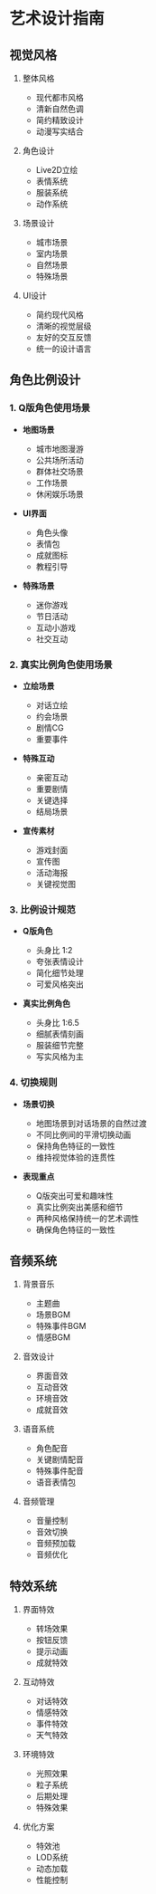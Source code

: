 # 艺术设计指南

## 视觉风格
1. 整体风格
   - 现代都市风格
   - 清新自然色调
   - 简约精致设计
   - 动漫写实结合

2. 角色设计
   - Live2D立绘
   - 表情系统
   - 服装系统
   - 动作系统

3. 场景设计
   - 城市场景
   - 室内场景
   - 自然场景
   - 特殊场景

4. UI设计
   - 简约现代风格
   - 清晰的视觉层级
   - 友好的交互反馈
   - 统一的设计语言

## 角色比例设计

### 1. Q版角色使用场景
- **地图场景**
  * 城市地图漫游
  * 公共场所活动
  * 群体社交场景
  * 工作场景
  * 休闲娱乐场景

- **UI界面**
  * 角色头像
  * 表情包
  * 成就图标
  * 教程引导

- **特殊场景**
  * 迷你游戏
  * 节日活动
  * 互动小游戏
  * 社交互动

### 2. 真实比例角色使用场景
- **立绘场景**
  * 对话立绘
  * 约会场景
  * 剧情CG
  * 重要事件

- **特殊互动**
  * 亲密互动
  * 重要剧情
  * 关键选择
  * 结局场景

- **宣传素材**
  * 游戏封面
  * 宣传图
  * 活动海报
  * 关键视觉图

### 3. 比例设计规范
- **Q版角色**
  * 头身比 1:2
  * 夸张表情设计
  * 简化细节处理
  * 可爱风格突出

- **真实比例角色**
  * 头身比 1:6.5
  * 细腻表情刻画
  * 服装细节完整
  * 写实风格为主

### 4. 切换规则
- **场景切换**
  * 地图场景到对话场景的自然过渡
  * 不同比例间的平滑切换动画
  * 保持角色特征的一致性
  * 维持视觉体验的连贯性

- **表现重点**
  * Q版突出可爱和趣味性
  * 真实比例突出美感和细节
  * 两种风格保持统一的艺术调性
  * 确保角色特征的一致性

## 音频系统
1. 背景音乐
   - 主题曲
   - 场景BGM
   - 特殊事件BGM
   - 情感BGM

2. 音效设计
   - 界面音效
   - 互动音效
   - 环境音效
   - 成就音效

3. 语音系统
   - 角色配音
   - 关键剧情配音
   - 特殊事件配音
   - 语音表情包

4. 音频管理
   - 音量控制
   - 音效切换
   - 音频预加载
   - 音频优化

## 特效系统
1. 界面特效
   - 转场效果
   - 按钮反馈
   - 提示动画
   - 成就特效

2. 互动特效
   - 对话特效
   - 情感特效
   - 事件特效
   - 天气特效

3. 环境特效
   - 光照效果
   - 粒子系统
   - 后期处理
   - 特殊效果

4. 优化方案
   - 特效池
   - LOD系统
   - 动态加载
   - 性能控制
